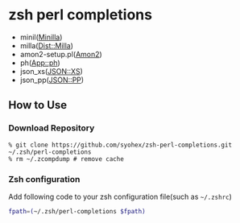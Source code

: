 # zsh perl completions
* minil([Minilla](https://metacpan.org/module/Minilla))
* milla([Dist::Milla](https://metacpan.org/module/Dist::Milla))
* amon2-setup.pl([Amon2](https://metacpan.org/module/Amon2))
* ph([App::ph](https://metacpan.org/module/App::ph))
* json_xs([JSON::XS](https://metacpan.org/module/JSON::XS))
* json_pp([JSON::PP](https://metacpan.org/module/JSON::PP))

## How to Use

### Download Repository

```
% git clone https://github.com/syohex/zsh-perl-completions.git ~/.zsh/perl-completions
% rm ~/.zcompdump # remove cache
```

### Zsh configuration

Add following code to your zsh configuration file(such as `~/.zshrc`)

```sh
fpath=(~/.zsh/perl-completions $fpath)
```
